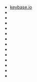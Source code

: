 
* [keybase.io](https://keybase.io/)
* [](http://bookos-z1.org/)
* []()
* []()
* []()
* []()
* []()
* []()
* []()
* []()
* []()
* []()
* []()
* []()
